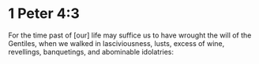 # 1 Peter 4:3

For the time past of [our] life may suffice us to have wrought the will of the Gentiles, when we walked in lasciviousness, lusts, excess of wine, revellings, banquetings, and abominable idolatries: